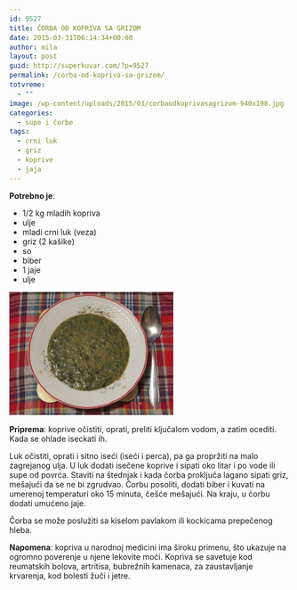 ```yaml
---
id: 9527
title: ČORBA OD KOPRIVA SA GRIZOM
date: 2015-03-31T06:14:34+00:00
author: mila
layout: post
guid: http://superkuvar.com/?p=9527
permalink: /corba-od-kopriva-sa-grizom/
totvreme:
  - ""
image: /wp-content/uploads/2015/03/corbaodkoprivasagrizom-940x198.jpg
categories:
  - supe i čorbe
tags:
  - crni luk
  - griz
  - koprive
  - jaja
---
```

**Potrebno je**:  
* 1/2 kg mladih kopriva  
* ulje  
* mladi crni luk (veza)  
* griz (2 kašike)  
* so  
* biber  
* 1 jaje  
* ulje

![<img class="alignnone size-medium wp-image-9576" src="/wp-content/uploads/2015/03/corbaodkoprivasagrizom-1024x768.jpg" alt="corbaodkoprivasagrizom" width="300" height="225" />](/wp-content/uploads/2015/03/corbaodkoprivasagrizom-e1430746814102.jpg)

**Priprema**: koprive očistiti, oprati, preliti ključalom vodom, a zatim ocediti. Kada se ohlade iseckati ih.

Luk očistiti, oprati i sitno iseći (iseći i perca), pa ga propržiti na malo zagrejanog ulja. U luk dodati isečene koprive i sipati oko litar i po vode ili supe od povrća. Staviti na štednjak i kada čorba proključa lagano sipati griz, mešajući da se ne bi zgrudvao. Čorbu posoliti, dodati biber i kuvati na umerenoj temperaturi oko 15 minuta, češće mešajući. Na kraju, u čorbu dodati umućeno jaje.

Čorba se može poslužiti sa kiselom pavlakom ili kockicama prepečenog hleba.

**Napomena**:   kopriva u narodnoj medicini ima široku primenu, što ukazuje na ogromno poverenje u njene lekovite moći. Kopriva se savetuje kod reumatskih bolova, artritisa, bubrežnih kamenaca, za zaustavljanje krvarenja, kod bolesti žuči i jetre.